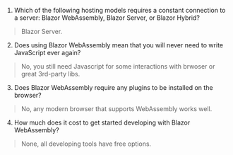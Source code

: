 1. Which of the following hosting models requires a constant connection to a server: Blazor
WebAssembly, Blazor Server, or Blazor Hybrid?
> Blazor Server.

2. Does using Blazor WebAssembly mean that you will never need to write JavaScript ever
again?
> No, you still need Javascript for some interactions with brwoser or great 3rd-party libs.

3. Does Blazor WebAssembly require any plugins to be installed on the browser?
> No, any modern browser that supports WebAssembly works well.

4. How much does it cost to get started developing with Blazor WebAssembly?
> None, all developing tools have free options.
